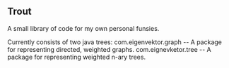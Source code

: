 Trout
-----

A small library of code for my own personal funsies.

Currently consists of two java trees:
com.eigenvektor.graph -- A package for representing directed, weighted graphs.
com.eignevketor.tree -- A package for representing weighted n-ary trees.
